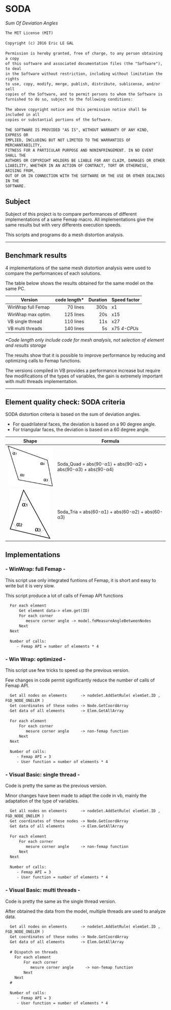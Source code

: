 # SODA
_Sum Of Deviation Angles_

```
The MIT License (MIT)

Copyright (c) 2016 Eric LE GAL

Permission is hereby granted, free of charge, to any person obtaining a copy
of this software and associated documentation files (the "Software"), to deal
in the Software without restriction, including without limitation the rights
to use, copy, modify, merge, publish, distribute, sublicense, and/or sell
copies of the Software, and to permit persons to whom the Software is
furnished to do so, subject to the following conditions:

The above copyright notice and this permission notice shall be included in all
copies or substantial portions of the Software.

THE SOFTWARE IS PROVIDED "AS IS", WITHOUT WARRANTY OF ANY KIND, EXPRESS OR
IMPLIED, INCLUDING BUT NOT LIMITED TO THE WARRANTIES OF MERCHANTABILITY,
FITNESS FOR A PARTICULAR PURPOSE AND NONINFRINGEMENT. IN NO EVENT SHALL THE
AUTHORS OR COPYRIGHT HOLDERS BE LIABLE FOR ANY CLAIM, DAMAGES OR OTHER
LIABILITY, WHETHER IN AN ACTION OF CONTRACT, TORT OR OTHERWISE, ARISING FROM,
OUT OF OR IN CONNECTION WITH THE SOFTWARE OR THE USE OR OTHER DEALINGS IN THE
SOFTWARE.
```

## Subject
Subject of this project is to compare performances of different implementations of a same Femap macro.
All implementations give the same results but with very differents execution speeds.

This scripts and programs do a mesh distortion analysis.

- - - -

## Benchmark results

4 implementations of the same mesh distortion analysis were used to compare the performances of each solutions.

The table below shows the results obtained for the same model on the same PC.

| Version              | code length* | Duration  | Speed factor  
| -------------------- | -----------: | --------: | ------------- 
| WinWrap full Femap   |   70 lines   |    300s   |  x1
| WinWrap max optim.   |  125 lines   |     20s   |  x15
| VB single thread     |  110 lines   |     11s   |  x27
| VB multi threads     |  140 lines   |      5s   |  x75 _4-CPUs_

_*Code length only include code for mesh analysis, not selection of element and results storage_

The results show that it is possible to improve performance by reducing and optimizing calls to Femap functions.

The versions compiled in VB provides a performance increase but require few modifications of the types of variables, the gain is extremely important with multi threads implementation.


- - - -

## Element quality check: SODA criteria

SODA distortion criteria is based on the sum of deviation angles. 

- For quadrilateral faces, the deviation is based on a 90 degree angle.
- For triangular faces, the deviation is based on a 60 degree angle.



| Shape     | Formula
| :-------: | ---------------------------------------------------------------- |
| ![Quad]   |   Soda_Quad = abs(90-α1) + abs(90-α2) + abs(90-α3) + abs(90-α4)
| ![Tria]   |   Soda_Tria = abs(60-α1) + abs(60-α2) + abs(60-α3)


[Quad]: https://raw.githubusercontent.com/yzEric/SODA/master/Quad.png "Soda Tria"
[Tria]: https://raw.githubusercontent.com/yzEric/SODA/master/Tria.png "Soda Tria"



## Implementations

### - WinWrap: full Femap -
This script use only integrated funtions of Femap, it is short and easy to write but it is very slow.


This script produce a lot of calls of Femap API functions

```
  For each element 
      Get element data-> elem.get(ID)
      For each corner
         mesure corner angle -> model.feMeasureAngleBetweenNodes
      Next
  Next 
  
  Number of calls:
     - Femap API = number of elements * 4 
```


### - Win Wrap: optimized -
This script use few tricks to speed up the previous version.

Few changes in code permit significantly reduce the number of calls of Femap API.


```
  Get all nodes on elements      -> nodeSet.AddSetRule( elemSet.ID , FGD_NODE_ONELEM )
  Get coordinates of these nodes -> Node.GetCoordArray
  Get data of all elements       -> Elem.GetAllArray
  
  For each element 
      For each corner
         mesure corner angle     -> non-femap function
      Next
  Next 
  
  Number of calls:
     - Femap API = 3
     - User function = number of elements * 4  
```


### - Visual Basic: single thread -
Code is pretty the same as the previous version.

Minor changes have been made to adapt the code in vb, mainly the adaptation of the type of variables.

```
  Get all nodes on elements      -> nodeSet.AddSetRule( elemSet.ID , FGD_NODE_ONELEM )
  Get coordinates of these nodes -> Node.GetCoordArray
  Get data of all elements       -> Elem.GetAllArray
  
  For each element 
      For each corner
         mesure corner angle     -> non-femap function
      Next
  Next 
  
  Number of calls:
     - Femap API = 3
     - User function = number of elements * 4   
```


### - Visual Basic: multi threads -
Code is pretty the same as the single thread version.

After obtained the data from the model, multiple threads are used to analyze data.


```
  Get all nodes on elements      -> nodeSet.AddSetRule( elemSet.ID , FGD_NODE_ONELEM )
  Get coordinates of these nodes -> Node.GetCoordArray
  Get data of all elements       -> Elem.GetAllArray
  
  # Dispatch on threads
    For each element 
        For each corner
           mesure corner angle     -> non-femap function
        Next
    Next 
  #
  
  Number of calls:
     - Femap API = 3
     - User function = number of elements * 4  
```
